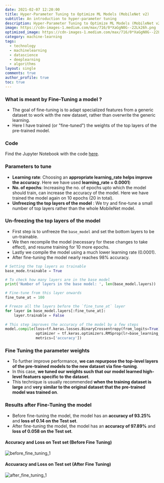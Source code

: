 ```yaml
---
date: 2021-02-07 12:20:00
title: Hyper-Parameter Tuning to Optimize ML Models (MobileNet v2) 
subtitle: An introduction to hyper-parameter tuning
description: Hyper-Parameter Tuning to Optimize ML Models (MobileNet v2) 
image: https://cdn-images-1.medium.com/max/716/0*XaGgN0G--22Lk26h.png
optimized_image: https://cdn-images-1.medium.com/max/716/0*XaGgN0G--22Lk26h.png
category: machine-learning
tags:
  - technology
  - machinelearning
  - datascience 
  - deeplearning 
  - algorithms
layout: single
comments: true
author_profile: true
toc: true
---
```




### What is meant by Fine-Tuning a model ?
* The goal of fine-tuning is to adapt specialized features from a generic dataset to work with the new dataset, rather than overwrite the generic learning.
* Here I have trained (or "fine-tuned") the weights of the top layers of the pre-trained model.

### Code
Find the Jupyter Notebook with the code [here](https://github.com/afrozchakure/MobileNet-v2-Transfer-Learning-Hyper-Parameter-Tuning/blob/main/Hyper_Param_Tuning_MobileNetv2.ipynb).

### Parameters to tune
* **Learning rate**: Choosing an **appropriate learning_rate helps improve the accuracy**. Here we have used **learning_rate = 0.0001**)
* **No. of epochs**: Increasing the no. of epochs upto which the model should train, can increase the accuracy of the model. Here we have trained the model again on 10 epochs (20 in total).
* **Unfreezing the top layers of the model** : We try and fine-tune a small number of top layers rather than the whole MobileNet model.

### Un-freezing the top layers of the model
* First step is to unfreeze the ``base_model`` and set the bottom layers to be un-trainable.
* We then recompile the model (necessary for these changes to take effect), and resume training for 10 more epochs.
* Lastly we compile the model using a much lower learning rate (0.0001).
* After fine-tuning the model nearly reaches 98% accuracy.

```python
# Setting the top layers as trainable
base_mode.trainable = True

# To check how many layers are in the base model
print('Number of layers in the base model: ', len(base_model.layers))

# Fine-tune from this layer onwards 
fine_tune_at = 100

# Freeze all the layers before the `fine_tune_at` layer
for layer in base_model.layers[:fine_tune_at]:
    layer.trainable = False
    
# This step improves the accuracy of the model by a few steps
model.compile(loss=tf.keras.losses.BinaryCrossentropy(from_logits=True),
              optimizer = tf.keras.optimizers.RMSprop(lr=base_learning_rate/10),
              metrics=['accuracy'])
```

### Fine Tuning the parameter weights
* To further improve performance, **we can repurpose the top-level layers of the pre-trained models to the new dataset via fine-tuning**. 
* In this case, **we tuned our weights such that our model learned high-level featuers specific to the dataset**. 
* This technique is usually recommended **when the training dataset is large** and **very similar to the original dataset that the pre-trained model was trained on**.

### Results after Fine-Tuning the model
* Before fine-tuning the model, the model has an **accuracy of 93.25%** and **loss of 0.14 on the Test set**.
* After fine-tuning the model, the model has an **accuracy of 97.89%** and **loss of 0.058 on the Test set**.

#### Accuracy and Loss on Test set (Before Fine Tuning)
![before_fine_tuning_1](https://dev-to-uploads.s3.amazonaws.com/uploads/articles/xndgjwn7xbcuqid782nw.png)
 
#### Accuaracy and Loss on Test set (After Fine Tuning)
![after_fine_tuning_1](https://dev-to-uploads.s3.amazonaws.com/uploads/articles/63r2td4mzysthzg4rd9d.png)
 
 